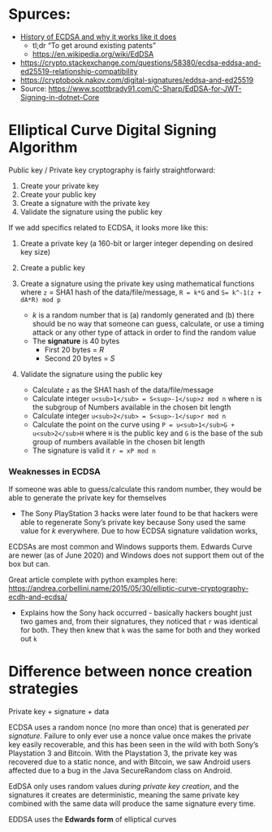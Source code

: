 # Spurces:
- [History of ECDSA and why it works like it does](https://crypto.stackexchange.com/questions/64826/why-ecdsa-has-its-form/64852#64852)
   - tl;dr “To get around existing patents”
   - https://en.wikipedia.org/wiki/EdDSA
- https://crypto.stackexchange.com/questions/58380/ecdsa-eddsa-and-ed25519-relationship-compatibility
- https://cryptobook.nakov.com/digital-signatures/eddsa-and-ed25519
- Source: https://www.scottbrady91.com/C-Sharp/EdDSA-for-JWT-Signing-in-dotnet-Core

# Elliptical Curve Digital Signing Algorithm

Public key / Private key cryptography is fairly straightforward:
1. Create your private key
1. Create your public key
1. Create a signature with the private key 
4. Validate the signature using the public key 

If we add specifics related to ECDSA, it looks more like this:
1. Create a private key (a 160-bit or larger integer depending on desired key size)
1. Create a public key
1. Create a signature using the private key using mathematical functions where `z` = SHA1 hash of the data/file/message, `R = k*G` and `S= k^-1(z + dA*R) mod p` 
   - *k* is a random number that is (a) randomly generated and (b) there should be no way that someone can guess, calculate, or use a timing attack or any other type of attack in order to find the random value
   - The **signature** is 40 bytes
      - First 20 bytes = *R*
      - Second 20 bytes = *S* 
   
1. Validate the signature using the public key
   - Calculate `z` as the SHA1 hash of the data/file/message
   - Calculate integer `u<sub>1</sub> = S<sup>-1</sup>z mod n` where `n` is the subgroup of Numbers available in the chosen bit length
   - Calculate integer  `u<sub>2</sub> = S<sup>-1</sup>r mod n`
   - Calculate the point on the curve using `P = u<sub>1</sub>G + u<sub>2</sub>H` where `H` is the public key and `G` is the base of the sub group of numbers available in the chosen bit length
   - The signature is valid it `r = xP mod n`
   
### Weaknesses in ECDSA
If someone was able to guess/calculate this random number, they would be able to generate the private key for themselves 
- The Sony PlayStation 3 hacks were later found to be that hackers were able to regenerate Sony’s private key because Sony used the same value for *k* everywhere. Due to how ECDSA signature validation works, 

ECDSAs are most common and Windows supports them. Edwards Curve are newer (as of June 2020) and Windows does not support them out of the box but can.

Great article complete with python examples here: https://andrea.corbellini.name/2015/05/30/elliptic-curve-cryptography-ecdh-and-ecdsa/
- Explains how the Sony hack occurred - basically hackers bought just two games and, from their signatures, they noticed that `r` was identical for both. They then knew that `k` was the same for both and they worked out `k`

# Difference between nonce creation strategies

Private key + signature + data 

ECDSA uses a random nonce (no more than once) that is generated *per signature*. Failure to only ever use a nonce value once makes the private key easily recoverable, and this has been seen in the wild with both Sony’s Playstation 3 and Bitcoin. With the Playstation 3, the private key was recovered due to a static nonce, and with Bitcoin, we saw Android users affected due to a bug in the Java SecureRandom class on Android.

EdDSA only uses random values *during private key creation*, and the signatures it creates are deterministic, meaning the same private key combined with the same data will produce the same signature every time. 

EDDSA uses the **Edwards form** of elliptical curves